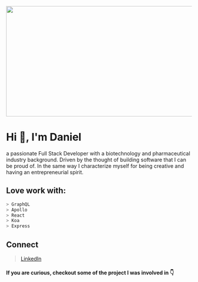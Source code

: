 
<div align="center">
  <img src="https://images.unsplash.com/photo-1536890274788-51861e124205?ixlib=rb-1.2.1&ixid=eyJhcHBfaWQiOjEyMDd9&auto=format&fit=crop&w=1950&q=80" height="300" width="800px">
</div>

# Hi 👋, I'm Daniel

a passionate Full Stack Developer with a biotechnology and pharmaceutical industry background. Driven by the thought of building software that I can be proud of.  In the same way I characterize myself for being creative and having an entrepreneurial spirit.

## Love work with:
   ```bash
  > GraphQL
  > Apollo
  > React
  > Koa
  > Express
   ```


## Connect

> [LinkedIn](https://www.linkedin.com/in/daniel-hernandez-ller/)

#### If you are curious, checkout some of the project I was involved in 👇
